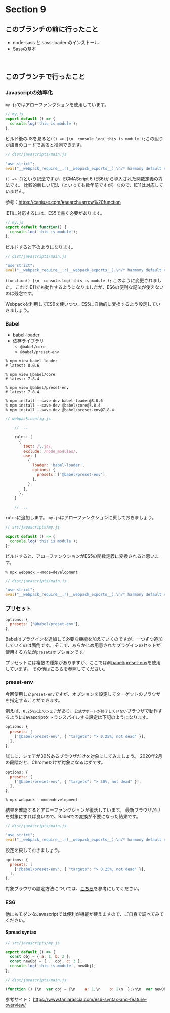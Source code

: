 # Section 9

このブランチの前に行ったこと
--------------------------------

- node-sass と sass-loader のインストール
- Sassの基本

　　
　　

このブランチで行ったこと
--------------------------------

### Javascriptの効率化

`my.js`ではアローファンクションを使用しています。

```js
// my.js
export default () => {
  console.log('this is module');
};
```

ビルド後のJSを見ると`(() => {\n  console.log('this is module');`この辺りが該当のコードであると推測できます。

```js
// dist/javascripts/main.js

"use strict";
eval("__webpack_require__.r(__webpack_exports__);\n/* harmony default export */ __webpack_exports__[\"default\"] = (() => {\n  console.log('this is module');\n});\n\n\n//# sourceURL=webpack:///./src/javascripts/my.js?");
```

`() => {}`という記法ですが、ECMAScript 6 (ES6)から導入された関数定義の方法です。
比較的新しい記法（といっても数年前ですが）なので、IE11は対応していません。

参考：https://caniuse.com/#search=arrow%20function

IE11に対応するには、ES5で書く必要があります。

```js
// my.js
export default function() {
  console.log('this is module');
};
```

ビルドすると下のようになります。

```js
// dist/javascripts/main.js

"use strict";
eval("__webpack_require__.r(__webpack_exports__);\n/* harmony default export */ __webpack_exports__[\"default\"] = (function() {\n  console.log('this is module');\n});;\n\n\n//# sourceURL=webpack:///./src/javascripts/my.js?");
```

`(function() {\n  console.log('this is module');` このように変更されました。
これでIE11でも動作するようになりましたが、ES6の便利な記法が使えないのは残念です。

Webpackを利用してES6を使いつつ、ES5に自動的に変換するよう設定していきましょう。

### Babel

- [babel-loader](https://github.com/babel/babel-loader)
- 依存ライブラリ
  - `@babel/core`
  - `@babel/preset-env`

```shell
% npm view babel-loader
# latest: 8.0.6

% npm view @babel/core
# latest: 7.8.4

% npm view @babel/preset-env
# latest: 7.8.4

% npm install --save-dev babel-loader@8.0.6
% npm install --save-dev @babel/core@7.8.4
% npm install --save-dev @babel/preset-env@7.8.4
```

```js
// webpack.config.js

    // ...

    rules: [
      {
        test: /\.js/,
        exclude: /node_modules/,
        use: [
          {
            loader: 'babel-loader',
            options: {
              presets: ['@babel/preset-env'],
            },
          },
        ],
      },
    ]

    // ...
```

`rules`に追加します。
`my.js`はアローファンクションに戻しておきましょう。

```js
// src/javascripts/my.js

export default () => {
  console.log('this is module');
};
```

ビルドすると、アローファンクションがES5の関数定義に変換されると思います。

```shell
% npx webpack --mode=development
```

```js
// dist/javascripts/main.js

"use strict";
eval("__webpack_require__.r(__webpack_exports__);\n/* harmony default export */ __webpack_exports__[\"default\"] = (function () {\n  console.log('this is module');\n});\n\n//# sourceURL=webpack:///./src/javascripts/my.js?");
```

### プリセット

```js
options: {
  presets: ['@babel/preset-env'],
},
```

Babelはプラグインを追加して必要な機能を加えていくのですが、一つずつ追加していくのは面倒です。
そこで、あらかじめ用意されたプラグインのセットが使用する方法が`presets`オプションです。

プリセットには複数の種類がありますが、ここでは[@babel/preset-env](https://babeljs.io/docs/en/next/babel-preset-env.html)を使用しています。
その他は[こちら](https://babeljs.io/docs/en/presets)を参照してください。

### preset-env

今回使用した`preset-env`ですが、オプションを設定してターゲットのブラウザを指定することができます。

例えば、`0.25%以上のシェア`があり、`公式サポートが終了していない`ブラウザで動作するようにJavascriptをトランスパイルする設定は下記のようになります。

```js
options: {
  presets: [
    ['@babel/preset-env', { "targets": "> 0.25%, not dead" }],
  ],
},
```

試しに、シェアが30%あるブラウザだけを対象にしてみましょう。
2020年2月の段階だと、Chromeだけが対象になるはずです。

```js
options: {
  presets: [
    ['@babel/preset-env', { "targets": "> 30%, not dead" }],
  ],
},
```

```shell
% npx webpack --mode=development
```

結果を確認するとアローファンクションが復活しています。
最新ブラウザだけを対象にすれば良いので、Babelでの変換が不要になった結果です。

```js
// dist/javascripts/main.js

"use strict";
eval("__webpack_require__.r(__webpack_exports__);\n/* harmony default export */ __webpack_exports__[\"default\"] = (() => {\n  console.log('this is module', newObj);\n});\n\n//# sourceURL=webpack:///./src/javascripts/my.js?");

```

設定を戻しておきましょう。

```js
options: {
  presets: [
    ['@babel/preset-env', { "targets": "> 0.25%, not dead" }],
  ],
},
```

対象ブラウザの設定方法については、[こちら](https://github.com/browserslist/browserslist)を参考にしてください。

### ES6

他にもモダンなJavascriptでは便利が機能が使えますので、ご自身で調べてみてください。

#### Spread syntax

```js
// src/javascripts/my.js

export default () => {
  const obj = { a: 1, b: 2 };
  const newObj = { ...obj, c: 3 };
  console.log('this is module', newObj);
};
```

```js
// dist/javascripts/main.js

(function () {\n  var obj = {\n    a: 1,\n    b: 2\n  };\n\n  var newObj = _objectSpread({}, obj, {\n    c: 3\n  });\n\n  console.log('this is module', newObj);\n});
```

参考サイト：
https://www.taniarascia.com/es6-syntax-and-feature-overview/
